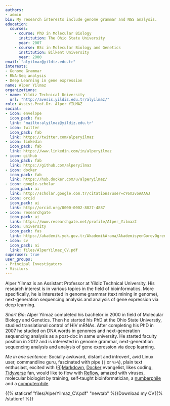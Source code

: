 ```yaml
---
authors:
- admin
bio: My research interests include genome grammar and NGS analysis.
education:
  courses:
    - course: PhD in Molecular Biology
      institution: The Ohio State University
      year: 2007
    - course: BSc in Molecular Biology and Genetics
      institution: Bilkent University
      year: 2000
email: "alyilmaz@yildiz.edu.tr"
interests:
- Genome Grammar
- RNA-Seq analysis
- Deep Learning in gene expression
name: Alper Yilmaz
organizations:
- name: Yildiz Technical University
  url: "http://avesis.yildiz.edu.tr/alyilmaz/"
role: Assist.Prof.Dr. Alper YILMAZ
social:
- icon: envelope
  icon_pack: fas
  link: 'mailto:alyilmaz@yildiz.edu.tr'
- icon: twitter
  icon_pack: fab
  link: https://twitter.com/alperyilmaz
- icon: linkedin
  icon_pack: fab
  link: https://www.linkedin.com/in/alperyilmaz
- icon: github
  icon_pack: fab
  link: https://github.com/alperyilmaz
- icon: docker
  icon_pack: fab
  link: https://hub.docker.com/u/alperyilmaz/
- icon: google-scholar
  icon_pack: ai
  link: http://scholar.google.com.tr/citations?user=cY6X2voAAAAJ
- icon: orcid
  icon_pack: ai
  link: http://orcid.org/0000-0002-8827-4887
- icon: researchgate
  icon_pack: ai
  link: https://www.researchgate.net/profile/Alper_Yilmaz2
- icon: university
  icon_pack: fas
  link: https://akademik.yok.gov.tr/AkademikArama/AkademisyenGorevOgrenimBilgileri?islem=direct&authorId=04C81AEB9DE7AE55
- icon: cv
  icon_pack: ai
  link: files/AlperYilmaz_CV.pdf
superuser: true
user_groups:
- Principal Investigators
- Visitors
---
```


Alper Yilmaz is an Assistant Professor at Yildiz Technical University. His research interest is in various topics in the field of bioinformatics. More specifically, he is interested in genome grammar (text mining in genome), next-generation sequencing analysis and analysis of gene expression via deep learning.

*Short Bio*: Alper Yilmaz completed his bachelor in 2000 in field of Molecular Biology and Genetics. Then he started his PhD at the Ohio State Universtiy, studied translational control of HIV mRNAs. After completing his PhD in 2007 he studied on DNA words in genomes and next-generation sequencing analysis as a post-doc in same university. He started faculty position in 2012 and is interested in genome grammar, next-generation sequencing analysis and analysis of gene expression via deep learning.

*Me in one sentence*: Socially awkward, distant and introvert, avid Linux user, commandline guru, fascinated with pipe (`|` or `%>%`), plain text enthusiast, excited with ([R](https://rmarkdown.rstudio.com/))[Markdown](https://daringfireball.net/projects/markdown/basics), [Docker](https://www.docker.com/) evangelist, likes coding, [Tidyverse](https://www.tidyverse.org/) fan, would like to flow with [Reflow](https://github.com/grailbio/reflow), amazed with viruses, molecular biologist by training, self-taught bioinformatician, a [numberphile](https://www.youtube.com/channel/UCoxcjq-8xIDTYp3uz647V5A) and a [computerphile](https://www.youtube.com/channel/UC9-y-6csu5WGm29I7JiwpnA).

{{% staticref "files/AlperYilmaz_CV.pdf" "newtab" %}}Download my CV{{% /staticref %}}
